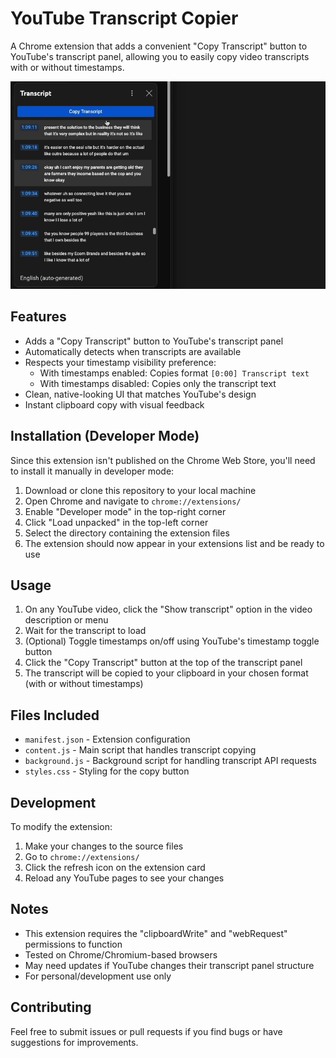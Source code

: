 # YouTube Transcript Copier

A Chrome extension that adds a convenient "Copy Transcript" button to YouTube's transcript panel, allowing you to easily copy video transcripts with or without timestamps.

![Copy Transcript Button Example](example.gif)

## Features

- Adds a "Copy Transcript" button to YouTube's transcript panel
- Automatically detects when transcripts are available
- Respects your timestamp visibility preference:
  - With timestamps enabled: Copies format `[0:00] Transcript text`
  - With timestamps disabled: Copies only the transcript text
- Clean, native-looking UI that matches YouTube's design
- Instant clipboard copy with visual feedback

## Installation (Developer Mode)

Since this extension isn't published on the Chrome Web Store, you'll need to install it manually in developer mode:

1. Download or clone this repository to your local machine
2. Open Chrome and navigate to `chrome://extensions/`
3. Enable "Developer mode" in the top-right corner
4. Click "Load unpacked" in the top-left corner
5. Select the directory containing the extension files
6. The extension should now appear in your extensions list and be ready to use

## Usage

1. On any YouTube video, click the "Show transcript" option in the video description or menu
2. Wait for the transcript to load
3. (Optional) Toggle timestamps on/off using YouTube's timestamp toggle button
4. Click the "Copy Transcript" button at the top of the transcript panel
5. The transcript will be copied to your clipboard in your chosen format (with or without timestamps)

## Files Included

- `manifest.json` - Extension configuration
- `content.js` - Main script that handles transcript copying
- `background.js` - Background script for handling transcript API requests
- `styles.css` - Styling for the copy button

## Development

To modify the extension:

1. Make your changes to the source files
2. Go to `chrome://extensions/`
3. Click the refresh icon on the extension card
4. Reload any YouTube pages to see your changes

## Notes

- This extension requires the "clipboardWrite" and "webRequest" permissions to function
- Tested on Chrome/Chromium-based browsers
- May need updates if YouTube changes their transcript panel structure
- For personal/development use only

## Contributing

Feel free to submit issues or pull requests if you find bugs or have suggestions for improvements.
